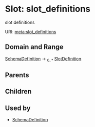 
# Slot: slot_definitions


slot definitions

URI: [meta:slot_definitions](https://w3id.org/biolink/biolinkml/meta/slot_definitions)


## Domain and Range

[SchemaDefinition](SchemaDefinition.md) ->  <sub>0..*</sub> [SlotDefinition](SlotDefinition.md)

## Parents


## Children


## Used by

 * [SchemaDefinition](SchemaDefinition.md)
